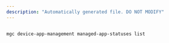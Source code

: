 ```yaml
---
description: "Automatically generated file. DO NOT MODIFY"
---
```


```cli

mgc device-app-management managed-app-statuses list

```